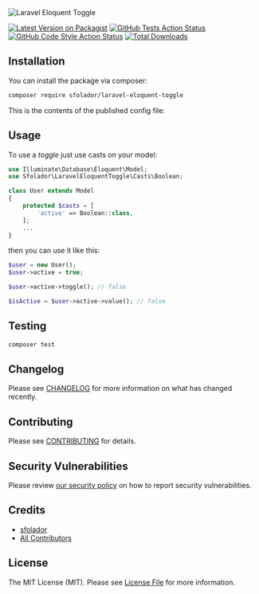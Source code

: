 
<img src="https://sfolador-github.s3.eu-south-1.amazonaws.com/laravel-eloquent-toggle.png?t=1" alt="Laravel Eloquent Toggle"/>


[![Latest Version on Packagist](https://img.shields.io/packagist/v/sfolador/laravel-eloquent-toggle.svg?style=flat-square)](https://packagist.org/packages/sfolador/laravel-eloquent-toggle)
[![GitHub Tests Action Status](https://img.shields.io/github/workflow/status/sfolador/laravel-eloquent-toggle/run-tests?label=tests)](https://github.com/sfolador/laravel-eloquent-toggle/actions?query=workflow%3Arun-tests+branch%3Amain)
[![GitHub Code Style Action Status](https://img.shields.io/github/workflow/status/sfolador/laravel-eloquent-toggle/Fix%20PHP%20code%20style%20issues?label=code%20style)](https://github.com/sfolador/laravel-eloquent-toggle/actions?query=workflow%3A"Fix+PHP+code+style+issues"+branch%3Amain)
[![Total Downloads](https://img.shields.io/packagist/dt/sfolador/laravel-eloquent-toggle.svg?style=flat-square)](https://packagist.org/packages/sfolador/laravel-eloquent-toggle)


## Installation

You can install the package via composer:

```bash
composer require sfolador/laravel-eloquent-toggle
```
This is the contents of the published config file:


## Usage

To use a _toggle_ just use casts on your model:

```php
use Illuminate\Database\Eloquent\Model;
use Sfolador\LaravelEloquentToggle\Casts\Boolean;

class User extends Model
{
    protected $casts = [
        'active' => Boolean::class,
    ];
    ...
}
```
then you can use it like this:

```php
$user = new User();
$user->active = true;

$user->active->toggle(); // false

$isActive = $user->active->value(); // false
```

## Testing

```bash
composer test
```

## Changelog

Please see [CHANGELOG](CHANGELOG.md) for more information on what has changed recently.

## Contributing

Please see [CONTRIBUTING](CONTRIBUTING.md) for details.

## Security Vulnerabilities

Please review [our security policy](../../security/policy) on how to report security vulnerabilities.

## Credits

- [sfolador](https://github.com/sfolador)
- [All Contributors](../../contributors)

## License

The MIT License (MIT). Please see [License File](LICENSE.md) for more information.
